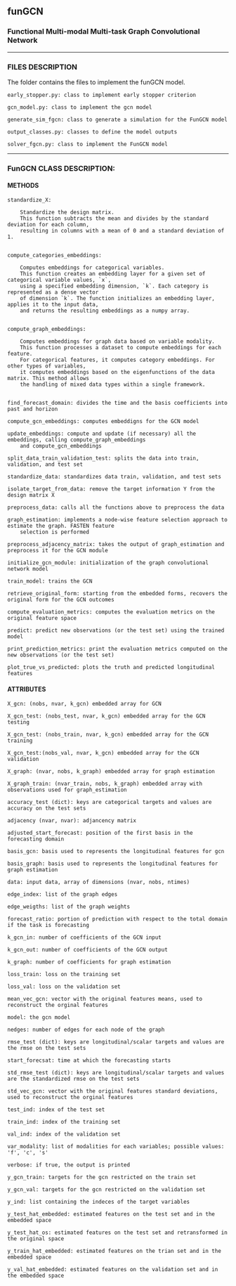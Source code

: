 ## funGCN

### Functional Multi-modal Multi-task Graph Convolutional Network


--- 

### FILES DESCRIPTION

The folder contains the files to implement the funGCN model. 
    
    
    early_stopper.py: class to implement early stopper criterion
    
    gcn_model.py: class to implement the gcn model 
    
    generate_sim_fgcn: class to generate a simulation for the FunGCN model

    output_classes.py: classes to define the model outputs 

    solver_fgcn.py: class to implement the FunGCN model

---
        
### FunGCN CLASS DESCRIPTION: 

#### METHODS 
    
    standardize_X: 

        Standardize the design matrix.
        This function subtracts the mean and divides by the standard deviation for each column,
        resulting in columns with a mean of 0 and a standard deviation of 1.


    compute_categories_embeddings: 

        Computes embeddings for categorical variables.
        This function creates an embedding layer for a given set of categorical variable values, `x`,
        using a specified embedding dimension, `k`. Each category is represented as a dense vector
        of dimension `k`. The function initializes an embedding layer, applies it to the input data,
        and returns the resulting embeddings as a numpy array.


    compute_graph_embeddings: 

        Computes embeddings for graph data based on variable modality.
        This function processes a dataset to compute embeddings for each feature. 
        For categorical features, it computes category embeddings. For other types of variables, 
        it computes embeddings based on the eigenfunctions of the data matrix. This method allows 
        the handling of mixed data types within a single framework.


    find_forecast_domain: divides the time and the basis coefficients into past and horizon

    compute_gcn_embeddings: computes embeddigns for the GCN model

    update_embeddings: compute and update (if necessary) all the embeddings, calling compute_graph_embeddings 
        and compute_gcn_embeddings

    split_data_train_validation_test: splits the data into train, validation, and test set

    standardize_data: standardizes data train, validation, and test sets

    isolate_target_from_data: remove the target information Y from the design matrix X

    preprocess_data: calls all the functions above to preprocess the data

    graph_estimation: implements a node-wise feature selection approach to estimate the graph. FASTEN feature
        selection is performed

    preprocess_adjacency_matrix: takes the output of graph_estimation and preprocess it for the GCN module

    initialize_gcn_module: initialization of the graph convolutional network model

    train_model: trains the GCN

    retrieve_original_form: starting from the embedded forms, recovers the original form for the GCN outcomes

    compute_evaluation_metrics: computes the evaluation metrics on the original feature space

    predict: predict new observations (or the test set) using the trained model

    print_prediction_metrics: print the evaluation metrics computed on the new observations (or the test set)

    plot_true_vs_predicted: plots the truth and predicted longitudinal features

#### ATTRIBUTES 

    X_gcn: (nobs, nvar, k_gcn) embedded array for GCN
    
    X_gcn_test: (nobs_test, nvar, k_gcn) embedded array for the GCN testing

    X_gcn_test: (nobs_train, nvar, k_gcn) embedded array for the GCN training

    X_gcn_test:(nobs_val, nvar, k_gcn) embedded array for the GCN validation

    X_graph: (nvar, nobs, k_graph) embedded array for graph estimation

    X_graph_train: (nvar_train, nobs, k_graph) embedded array with observations used for graph_estimation

    accuracy_test (dict): keys are categorical targets and values are accuracy on the test sets

    adjacency (nvar, nvar): adjancency matrix

    adjusted_start_forecast: position of the first basis in the forecasting domain

    basis_gcn: basis used to represents the longitudinal features for gcn

    basis_graph: basis used to represents the longitudinal features for graph estimation

    data: input data, array of dimensions (nvar, nobs, ntimes)

    edge_index: list of the graph edges

    edge_weigths: list of the graph weights

    forecast_ratio: portion of prediction with respect to the total domain if the task is forecasting

    k_gcn_in: number of coefficients of the GCN input

    k_gcn_out: number of coefficients of the GCN output

    k_graph: number of coefficients for graph estimation

    loss_train: loss on the training set

    loss_val: loss on the validation set

    mean_vec_gcn: vector with the original features means, used to reconstruct the orginal features

    model: the gcn model

    nedges: number of edges for each node of the graph

    rmse_test (dict): keys are longitudinal/scalar targets and values are the rmse on the test sets

    start_forecsat: time at which the forecasting starts

    std_rmse_test (dict): keys are longitudinal/scalar targets and values are the standardized rmse on the test sets

    std_vec_gcn: vector with the original features standard deviations, used to reconstruct the orginal features

    test_ind: index of the test set

    train_ind: index of the training set

    val_ind: index of the validation set

    var_modality: list of modalities for each variables; possible values: 'f', 'c', 's'

    verbose: if true, the output is printed

    y_gcn_train: targets for the gcn restricted on the train set

    y_gcn_val: targets for the gcn restricted on the validation set

    y_ind: list containing the indeces of the target variables

    y_test_hat_embedded: estimated features on the test set and in the embedded space

    y_test_hat_os: estimated features on the test set and retransformed in the original space

    y_train_hat_embedded: estimated features on the trian set and in the embedded space

    y_val_hat_embedded: estimated features on the validation set and in the embedded space

